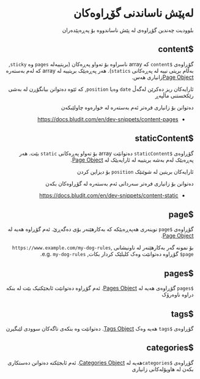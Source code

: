 <div dir="rtl">

# لەپێش ناساندنی گۆڕاوەکان
<!-- position: 3 -->

بلوودیت چەندین گۆڕاوەی لە پێش ناساندووە بۆ پەڕەپێدەران

<h2 id="content">$content</h2>

گۆڕاوەی `$content`  کە  array ناسراوە بۆ تەواو پەڕەکان (بریتییەلە `pages` وە `sticky`, بەڵام بریتی نییە لە پەڕەکانی `statics`). هەر پەڕەیێک بریتییە لە  array کە لەم بەستەرە [Page Object](https://github.com/bludit/bludit/blob/master/bl-kernel/pagex.class.php)زانیاری هەس.

ئارایەکان ریز دەکرێن لەگەڵ `date` وەیا `position`, کە ئێوە دەتوانن بیانگۆڕن لە بەشی رێکخستنی ماڵپەڕ

دەتوانن بۆ زانیاری فرەتر ئەم بەستەرە لە خوارەوە چاولێبکەن
- https://docs.bludit.com/en/dev-snippets/content-pages

<h2 id="staticContent">$staticContent</h2>

گۆڕاوەی `$staticContent`  دەتوانێت array بۆ تەواو پەڕەکانی `static` بێت. هەر پەڕەیێک لەم بەشە بریتییە لە ئارایەیێک لە [Page Object](https://github.com/bludit/bludit/blob/master/bl-kernel/pagex.class.php).

ئارایەکان بریتین لە شوێنێک `position` بۆ دیزاین کردن

دەتوانن بۆ زانیاری فرەتر سەردانی ئەم بەستەرە لە گۆڕاوەکان بکەن
- https://docs.bludit.com/en/dev-snippets/content-static

<h2 id="page">$page</h2>

گۆڕاوەی `$page` نوینەری هەپەڕەیێکە کە بەکارهێنەر بۆی دەگەڕێ. ئەم گۆڕاوە هەیە لە [Page Object](https://github.com/bludit/bludit/blob/master/bl-kernel/pagex.class.php).

بۆ نمونە گەر بەکارهێنەر لە ناونیشانی `https://www.example.com/my-dog-rules`,  `$page` گۆڕاوە دەتوانێت وەک کلیلێک کردار بکات, e.g. `my-dog-rules`.

<h2 id="pages">$pages</h2>

 `$pages` گۆڕاوەی هەیە لە [Pages Object](https://github.com/bludit/bludit/blob/master/bl-kernel/pages.class.php). ئەم گۆڕاوە دەتوانێت ئابجێکتیک بێت لە بنکە دراوە ناوەرۆک

<h2 id="tags">$tags</h2>

گۆڕاوەی `$tags` هەیە وەک [Tags Object](https://github.com/bludit/bludit/blob/master/bl-kernel/tags.class.php). دەتوانێت وە بنکەی تاگەکان سوودی لێبگیرن

<h2 id="categories">$categories</h2>

گۆڕاوەی `$categories`هەیە لە [Categories Object](https://github.com/bludit/bludit/blob/master/bl-kernel/categories.class.php). ئەم ئابجێکتە دەتوانن دەستکاری بکەن لە هاوپۆلەکانی زانیاری

</div>
